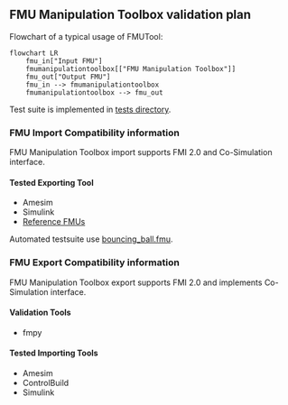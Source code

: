 ## FMU Manipulation Toolbox validation plan

Flowchart of a typical usage of FMUTool:
```mermaid
flowchart LR
    fmu_in["Input FMU"]
    fmumanipulationtoolbox[["FMU Manipulation Toolbox"]]
    fmu_out["Output FMU"]
    fmu_in --> fmumanipulationtoolbox
    fmumanipulationtoolbox --> fmu_out
```

Test suite is implemented in [tests directory](../tests).

### FMU Import Compatibility information
FMU Manipulation Toolbox import supports FMI 2.0 and Co-Simulation interface.

#### Tested Exporting Tool
- Amesim 
- Simulink
- [Reference FMUs](https://github.com/modelica/Reference-FMUs)

Automated testsuite use [bouncing_ball.fmu](../tests/bouncing_ball.fmu).


### FMU Export Compatibility information
FMU Manipulation Toolbox export supports FMI 2.0 and implements Co-Simulation interface.

#### Validation Tools
- fmpy

#### Tested Importing Tools
- Amesim
- ControlBuild
- Simulink
